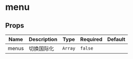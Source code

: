 # menu

## Props

<!-- @vuese:menu:props:start -->
|Name|Description|Type|Required|Default|
|---|---|---|---|---|
|menus|切换国际化|`Array`|`false`||

<!-- @vuese:menu:props:end -->


